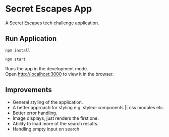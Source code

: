 # Secret Escapes App

A Secret Escapes tech challenge application.

## Run Application

`npm install`

`npm start`

Runs the app in the development mode.\
Open [http://localhost:3000](http://localhost:3000) to view it in the browser.

## Improvements

- General styling of the application.
- A better approach for styling e.g. styled-components || css modules etc.
- Better error handling.
- Image displays, just renders the first one.
- Ability to load more of the search results.
- Handling empty input on search
